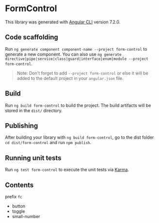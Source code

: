 # FormControl

This library was generated with [Angular CLI](https://github.com/angular/angular-cli) version 7.2.0.

## Code scaffolding

Run `ng generate component component-name --project form-control` to generate a new component. You can also use `ng generate directive|pipe|service|class|guard|interface|enum|module --project form-control`.

> Note: Don't forget to add `--project form-control` or else it will be added to the default project in your `angular.json` file.

## Build

Run `ng build form-control` to build the project. The build artifacts will be stored in the `dist/` directory.

## Publishing

After building your library with `ng build form-control`, go to the dist folder `cd dist/form-control` and run `npm publish`.

## Running unit tests

Run `ng test form-control` to execute the unit tests via [Karma](https://karma-runner.github.io).

## Contents

prefix `fc`

- button
- toggle
- small-number
